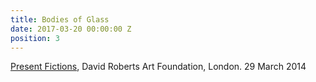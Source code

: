 ```yaml
---
title: Bodies of Glass
date: 2017-03-20 00:00:00 Z
position: 3
---
```


[Present Fictions](http://davidrobertsartfoundation.com/live/present-fictions-28-29-march-2014/), David Roberts Art Foundation, London. 29 March 2014